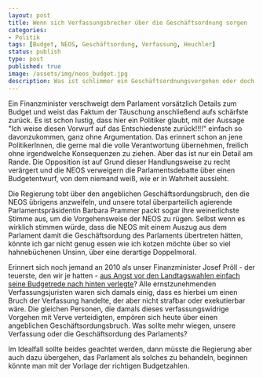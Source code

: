 ```yaml
---
layout: post
title: Wenn sich Verfassungsbrecher über die Geschäftsordnung sorgen
categories:
- Politik
tags: [Budget, NEOS, Geschäftsordung, Verfassung, Heuchler]
status: publish
type: post
published: true
image: /assets/img/neos_budget.jpg
description: Was ist schlimmer ein Geschäftsordnungsvergehen oder doch ein Verfassungsbruch?
---
```



Ein Finanzminister verschweigt dem Parlament vorsätzlich Details zum Budget und weist das Faktum der Täuschung anschließend aufs schärfste zurück. Es ist schon lustig, dass hier ein Politiker glaubt, mit der Aussage "Ich weise diesen Vorwurf auf das Entschiedenste zurück!!!!" einfach so davonzukommen, ganz ohne Argumentation. Das erinnert schon an jene PolitikerInnen, die gerne mal die volle Verantwortung übernehmen, freilich ohne irgendwelche Konsequenzen zu ziehen. Aber das ist nur ein Detail am Rande. Die Opposition ist auf Grund dieser Handlungsweise zu recht verärgert und die NEOS verweigern die Parlamentsdebatte über einen Budgetentwurf, von dem niemand weiß, wie er in Wahrheit aussieht.

Die Regierung tobt über den angeblichen Geschäftsordungsbruch, den die NEOS übrigens anzweifeln, und unsere total überparteilich agierende Parlamentspräsidentin Barbara Prammer packt sogar ihre weinerlichste Stimme aus, um die Vorgehensweise der NEOS zu rügen. Selbst wenn es wirklich stimmen würde, dass die NEOS mit einem Auszug aus dem Parlament damit die Geschäftsordung des Parlaments übertreten hätten, könnte ich gar nicht genug essen wie ich kotzen möchte über so viel hahnebüchenen Unsinn, über eine derartige Doppelmoral.

Erinnert sich noch jemand an 2010 als unser Finanzminister Josef Pröll - der teuerste, den wir je hatten - [aus Angst vor den Landtagswahlen einfach seine Budgetrede nach hinten verlegte](http://diepresse.com/home/politik/innenpolitik/578663/Kein-Budget-vor-den-Landtagswahlen-Juristen-sehen-Verfassungsbruch)? Alle ernstzunehmenden Verfassungsjuristen waren sich damals einig, dass es hierbei um einen Bruch der Verfassung handelte, der aber nicht strafbar oder exekutierbar wäre. Die gleichen Personen, die damals dieses verfassungswidrige Vorgehen mit Verve verteidigten, empören sich heute über einen angeblichen Geschäftsordungsbruch. Was sollte mehr wiegen, unsere Verfassung oder die Geschäftsordung des Parlaments?

Im Idealfall sollte beides geachtet werden, dann müsste die Regierung aber auch dazu übergehen, das Parlament als solches zu behandeln, beginnen könnte man mit der Vorlage der richtigen Budgetzahlen.